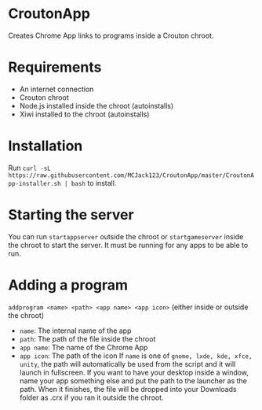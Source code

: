 # CroutonApp
Creates Chrome App links to programs inside a Crouton chroot.

# Requirements
* An internet connection
* Crouton chroot
* Node.js installed inside the chroot (autoinstalls)
* Xiwi installed to the chroot (autoinstalls)

# Installation
Run `curl -sL https://raw.githubusercontent.com/MCJack123/CroutonApp/master/CroutonApp-installer.sh | bash` to install.

# Starting the server
You can run `startappserver` outside the chroot or `startgameserver` inside the chroot to start the server. It must be running for any apps to be able to run.

# Adding a program
`addprogram <name> <path> <app name> <app icon>` (either inside or outside the chroot)
* `name`: The internal name of the app
* `path`: The path of the file inside the chroot
* `app name`: The name of the Chrome App
* `app icon`: The path of the icon
If `name` is one of `gnome, lxde, kde, xfce, unity`, the path will automatically be used from the script and it will launch in fullscreen. If you want to have your desktop inside a window, name your app something else and put the path to the launcher as the path.
When it finishes, the file will be dropped into your Downloads folder as <name>.crx if you ran it outside the chroot.
